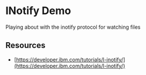 # INotify Demo

Playing about with the inotify protocol for watching files

## Resources

* [https://developer.ibm.com/tutorials/l-inotify/](https://developer.ibm.com/tutorials/l-inotify/)


